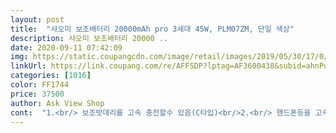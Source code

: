 ```yaml
---
layout: post 
title:  "샤오미 보조배터리 20000mAh pro 3세대 45W, PLM07ZM, 단일 색상" 
description: 샤오미 보조배터리 20000 ..
date: 2020-09-11 07:42:09 
img: https://static.coupangcdn.com/image/retail/images/2019/05/30/17/0/3a8d8c43-5637-4d41-aa82-46732e6be0e8.jpg 
linkUrl: https://link.coupang.com/re/AFFSDP?lptag=AF3600438&subid=ahnPublicAsk&pageKey=230993036&itemId=732509335&vendorItemId=4851700401&traceid=V0-113-768564211c80ba58 
categories: [1016] 
color: FF1744 
price: 37500 
author: Ask View Shop 
cont:  "1.<br/> 보조밧데리를 고속 충전할수 있음(C타입)<br/>2.<br/> 헨드폰등을 고속 충전할수 있는  A탑입 포터 2개<br/>3.<br/> 헨드폰, 노트북 등을 고속충전 할수 있는 C타입 포트 1개<br/>4.<br/> 보조데대리를 충전하면서 보조밧데리로 헨드폰을 동시에 충전할수 있음<br/>5.<br/> 5핀타입 포터는 없음<br/>겉면은 맨들맨들 무광재질입니다<br/>구라아니고.<br/>.<br/> 이건 진짜 무거워요<br/>그밖에 충전 잘 되고 만족입니다<br/>기스가 잘 안 날거같으면서 잘 날거같은.<br/>.<br/> 그런 느낌입니다<br/>기존 배터리는 한 손에 들면서 폰 충전하면서 썼는데<br/>기존에 2세대 20000짜리 샤오미 배터리를 사용하고 있었는데<br/>노트북 pd충전 기능을 쓰기위해 새롭게 구매했습니다<br/>다른건 정보 털릴까봐 못 쓰는데 보조배터리는 계속 샤오미 쓰고있어요 만족!<br/>대용량답게 무게도 아주 대박입니다.<br/> 야외촬영이나 활동이 많아서 대용량으로 구매했는데 지인들이 보고 탱크 들고 다닌다고 안무겁냐고 물어보네요 항상.<br/> 그래도 고속 충전에 2대씩 충전이 가능해서 아주 좋습니다.<br/> 다만 배터리 자체를 충전할 때는 상당히 오래 걸리는 편이네요.<br/> 그래도 사용하기엔 좋습니다 )<br/>보다시피 기스가 매우 잘나게 생긴 재질입니다<br/>생각보다 매우 고급스러워요<br/>씰을 제거하면 각각 충전단자와 충전잔량 led를 볼 수 있는데.<br/>.<br/><br/>여기서 로켓와우라서 환불 고민하다가.<br/>.<br/> 예민함보다 귀차니즘이 더 큰 몸뚱아리라서 그냥 사용합니다<br/>이건 그렇게 쓰면 정말.<br/>.<br/> 손목이 작별인사 할지도 모릅니다<br/>이번에 산 놈은 기존에 쓰던거보다 1.<br/>5배이상 더 묵직합니다<br/>저는 뽑기불량인지 충전단자 주변으로 기스가 자글자글.<br/>.<br/>어우<br/>처음에는 보호막을 씌워놨나 싶어서 열심히 잡아댕겼는데 허허 알고보니 진짜몸통이였던걸로.<br/>.<br/><br/>충전단자와 led표시판이 있는 곳을 보면 씰덮개?가 덮여있습니다<br/>" 
---
```

